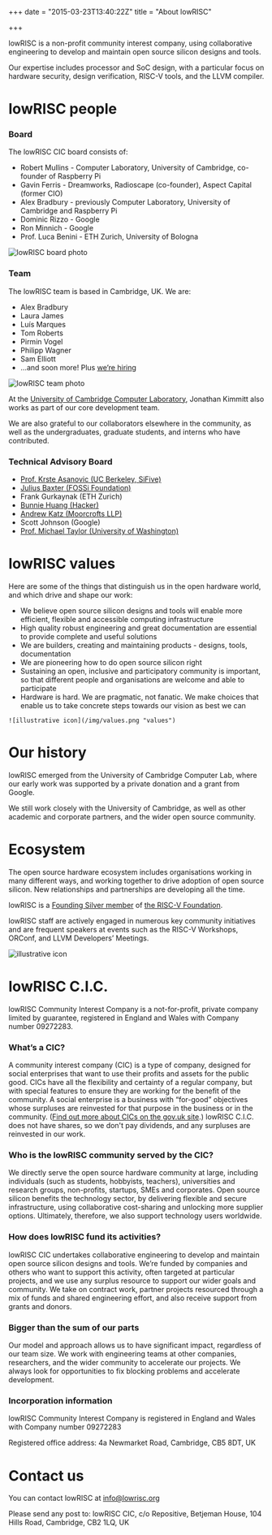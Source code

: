 +++
date = "2015-03-23T13:40:22Z"
title = "About lowRISC"

+++

lowRISC is a non-profit community interest company, using collaborative engineering to develop and maintain open source silicon designs and tools.

Our expertise includes processor and SoC design, with a particular focus on  hardware security, design verification, RISC-V tools, and the LLVM compiler.

# lowRISC people

### Board
The lowRISC CIC board consists of:

 * Robert Mullins - Computer Laboratory, University of Cambridge, co-founder of Raspberry Pi
 * Gavin Ferris - Dreamworks, Radioscape (co-founder), Aspect Capital (former CIO)
 * Alex Bradbury - previously Computer Laboratory, University of Cambridge and Raspberry Pi
 * Dominic Rizzo - Google
 * Ron Minnich - Google
 * Prof. Luca Benini - ETH Zurich, University of Bologna

 ![lowRISC board photo](/img/board2.jpg "lowRISC board")


### Team
 The lowRISC team is based in Cambridge, UK. We are:

 * Alex Bradbury
 * Laura James
 * Luís Marques
 * Tom Roberts
 * Pirmin Vogel
 * Philipp Wagner
 * Sam Elliott
 * …and soon more! Plus [we’re hiring](https://www.lowrisc.org/jobs/)

 ![lowRISC team photo](/img/team.jpg "lowRISC team")

At the [University of Cambridge Computer Laboratory](http://www.cst.cam.ac.uk), Jonathan Kimmitt also works as part of our core development team.

 We are also grateful to our collaborators elsewhere in the community, as well as the undergraduates, graduate students, and interns who have contributed.

### Technical Advisory Board

 *   [Prof. Krste Asanovic (UC Berkeley, SiFive)](http://www.eecs.berkeley.edu/~krste/)
 *   [Julius Baxter (FOSSi Foundation)](http://juliusbaxter.net)
 *   Frank Gurkaynak (ETH Zurich)
 *   [Bunnie Huang (Hacker)](http://en.wikipedia.org/wiki/Andrew_Huang)
 *   [Andrew Katz (Moorcrofts LLP)](https://www.moorcrofts.com/about/andrew-katz/)
 *   Scott Johnson (Google)
 *   [Prof. Michael Taylor (University of Washington)](https://www.cs.washington.edu/people/faculty/profmbt)

# lowRISC values
 Here are some of the things that distinguish us in the open hardware world, and which drive and shape our work:

 *   We believe open source silicon designs and tools will enable more efficient, flexible and accessible computing infrastructure
 *   High quality robust engineering and great documentation are essential to provide  complete and useful solutions
 *   We are builders, creating and maintaining products - designs, tools, documentation
 *   We are pioneering how to do open source silicon right
 *   Sustaining an open, inclusive and participatory community is important, so that different people and organisations are welcome and able to participate
 *   Hardware is hard. We are pragmatic, not fanatic. We make choices that enable us to take concrete steps towards our vision as best we can

    ![illustrative icon](/img/values.png "values")

# Our history
lowRISC emerged from the University of Cambridge Computer Lab, where our early work was supported by a private donation and a grant from Google.

We still work closely with the University of Cambridge, as well as other academic and corporate partners, and the wider open source community.


# Ecosystem
  The open source hardware ecosystem includes organisations working in many different ways, and working together to drive adoption of open source silicon. New relationships and partnerships are developing all the time.

  lowRISC is a [Founding Silver member](https://riscv.org/members-at-a-glance/) of [the RISC-V Foundation](https://riscv.org/).

  lowRISC staff are actively engaged in numerous key community initiatives and are frequent speakers at events such as the RISC-V Workshops, ORConf, and LLVM Developers’ Meetings.


   ![illustrative icon](/img/network.png "network")

# lowRISC C.I.C.
lowRISC Community Interest Company is a not-for-profit, private company limited by guarantee, registered in England and Wales with Company number 09272283.

### What’s a CIC?
  A community interest company (CIC) is a type of company, designed for social enterprises
  that want to use their profits and assets for the public good. CICs have all the flexibility and certainty of a regular company, but with special features to ensure they are working for the benefit of the community. A social enterprise is a business with “for-good” objectives whose surpluses are reinvested for that purpose in the business or in the community. ([Find out more about CICs on the gov.uk site](https://assets.publishing.service.gov.uk/government/uploads/system/uploads/attachment_data/file/641412/13-786-community-interest-companies-frequently-asked-questions.pdf).) lowRISC C.I.C. does not have shares, so we don't pay dividends, and any surpluses are reinvested in our work.

### Who is the lowRISC community served by the CIC?
  We directly serve the open source hardware community at large, including individuals (such as students, hobbyists, teachers), universities and research groups, non-profits, startups, SMEs and corporates. Open source silicon benefits the technology sector, by delivering flexible and secure infrastructure, using collaborative cost-sharing and unlocking more supplier options. Ultimately, therefore, we also support technology users worldwide.

### How does lowRISC fund its activities?
  lowRISC CIC undertakes collaborative engineering to develop and maintain open source silicon designs and tools. We’re funded by companies and others who want to support this activity, often targeted at particular projects, and we use any surplus resource to support our wider goals and community. We take on contract work, partner projects resourced through a mix of funds and shared engineering effort, and also receive support from grants and donors.

### Bigger than the sum of our parts
  Our model and approach allows us to have significant impact, regardless of our team size. We work with engineering teams at other companies, researchers, and the wider community to accelerate our projects. We always look for opportunities to fix blocking problems and accelerate development.

### Incorporation information

  lowRISC Community Interest Company is registered in England and Wales with Company number 09272283

  Registered office address: 4a Newmarket Road, Cambridge, CB5 8DT, UK


# Contact us
  You can contact lowRISC at info@lowrisc.org

  Please send any post to: lowRISC CIC, c/o Repositive, Betjeman House, 104 Hills Road, Cambridge, CB2 1LQ, UK

